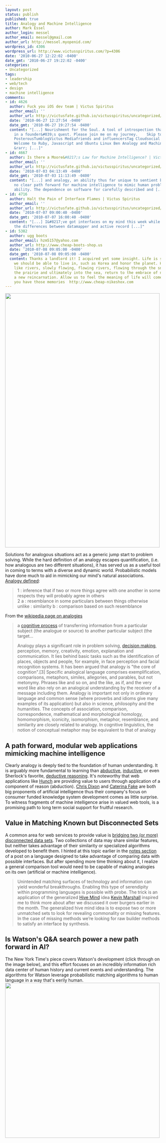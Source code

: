 ```yaml
---
layout: post
status: publish
published: true
title: Analogy and Machine Intelligence
author: Mark Essel
author_login: messel
author_email: messel@gmail.com
author_url: http://messel.myopenid.com/
wordpress_id: 4306
wordpress_url: http://www.victusspiritus.com/?p=4306
date: '2010-06-27 12:22:02 -0400'
date_gmt: '2010-06-27 19:22:02 -0400'
categories:
- Uncategorized
tags:
- leadership
- web/tech
- design
- machine intelligence
comments:
- id: 4626
  author: Fuck you iOS dev team | Victus Spiritus
  author_email: ''
  author_url: http://victusfate.github.io/victusspiritus/uncategorized/2010/06/27/fuck-you-ios-dev-team/
  date: '2010-06-27 12:27:54 -0400'
  date_gmt: '2010-06-27 19:27:54 -0400'
  content: "[...] Nourishment for the Soul. A tool of introspection that resulted
    in a founder&#039;s quest. Please join me on my journey.    Skip to content HomeAboutPhoto/Video
    PosterousTumblogVictus Mediafriends and influencersTag Cloudsocial feed        &larr;
    Welcome to Ruby, Javascript and Ubuntu Linux Ben Analogy and Machine Intelligence
    &rarr; [...]"
- id: 4667
  author: Is there a Moore&#8217;s Law for Machine Intelligence? | Victus Spiritus
  author_email: ''
  author_url: http://victusfate.github.io/victusspiritus/uncategorized/2010/07/03/is-there-a-moores-law-for-machine-intelligence/
  date: '2010-07-03 04:13:49 -0400'
  date_gmt: '2010-07-03 11:13:49 -0400'
  content: "[...] and analogy, an ability thus far unique to sentient beings. There&#8217;s
    no clear path forward for machine intelligence to mimic human problem solving
    ability. The dependence on software for carefully described and [...]"
- id: 4716
  author: Halt the Pain of Interface Flames | Victus Spiritus
  author_email: ''
  author_url: http://victusfate.github.io/victusspiritus/uncategorized/2010/07/04/halt-the-pain-of-interface-flames/
  date: '2010-07-07 09:00:40 -0400'
  date_gmt: '2010-07-07 16:00:40 -0400'
  content: "[...] I&#8217;ve got interfaces on my mind this week while learning about
    the differences between datamapper and active record [...]"
- id: 5382
  author: ugg boots
  author_email: hzm5157@yahoo.com
  author_url: http://www.cheap-boots-shop.us
  date: '2010-07-08 09:05:00 -0400'
  date_gmt: '2010-07-08 09:05:00 -0400'
  content: Thanks a landlord it! I acquired yet some insight. Life is so colorful,
    we should be able to live in, such as Korea and honor the planet. Human life is
    like rivers, slowly flowing, flowing rivers, flowing through the snow, flows through
    the prairie and ultimately into the sea, return to the embrace of nature, start
    a new reincarnation. Allow us to feel the meaning of life will come only to those
    you have those memories  http://www.cheap-nikeshox.com
---
```

<p><a href="{{ site.url }}/assets/2010/06/terminatorsalvation_t600_big-thumb-500x820-12861.jpg"><img class="aligncenter size-full wp-image-4313" title="terminatorsalvation_t600_big-thumb-500x820-12861" src="{{ site.url }}/assets/2010/06/terminatorsalvation_t600_big-thumb-500x820-12861.jpg" alt="" width="500" height="820" /></a></p>
<p>Solutions for analogous situations act as a generic jump start to problem solving. While the hard definition of an analogy escapes quantification, (i.e. how analogous are two different situations), it has served us as a useful tool in coming to terms with a diverse and dynamic world. Probabilistic models have done much to aid in mimicking our mind's natural associations.<br />
<a href="http://i.word.com/idictionary/analogy">Analogy defined</a>:</p>
<blockquote><p>1 : inference that if two or more things agree with one another in some respects they will probably agree in others<br />
2 a : resemblance in some particulars between things otherwise unlike : similarity b : comparison based on such resemblance</p></blockquote>
<p>From the <a href="http://en.m.wikipedia.org/wiki/Analogy?wasRedirected=true">wikipedia page on analogies</a></p>
<blockquote><p>a <a class="zem_slink" title="Cognition" rel="wikipedia" href="http://en.wikipedia.org/wiki/Cognition">cognitive process</a> of transferring information from a particular subject (the analogue or source) to another particular subject (the target...</p>
<p>Analogy plays a significant role in problem solving, <a class="zem_slink" title="Decision making" rel="wikipedia" href="http://en.wikipedia.org/wiki/Decision_making">decision making</a>, perception, memory, creativity, emotion, explanation and communication. It lies behind basic tasks such as the identification of places, objects and people, for example, in face perception and facial recognition systems. It has been argued that analogy is "the core of cognition".[3] Specific analogical language comprises exemplification, comparisons, metaphors, similes, allegories, and parables, but not metonymy. Phrases like and so on, and the like, as if, and the very word like also rely on an analogical understanding by the receiver of a message including them. Analogy is important not only in ordinary language and common sense (where proverbs and idioms give many examples of its application) but also in science, philosophy and the humanities. The concepts of association, comparison, correspondence, mathematical and morphological homology, homomorphism, iconicity, isomorphism, metaphor, resemblance, and similarity are closely related to analogy. In cognitive linguistics, the notion of conceptual metaphor may be equivalent to that of analogy</p></blockquote>
<h2>A path forward, modular web applications mimicking machine intelligence</h2>
<p>Clearly analogy is deeply tied to the foundation of human understanding. It is arguably more fundamental to learning than <a href="http://en.m.wikipedia.org/wiki/Abductive_reasoning">abductive</a>, <a href="http://en.m.wikipedia.org/wiki/Inductive_reasoning">inductive</a>, or even Sherlock's favorite, <a href="http://en.m.wikipedia.org/wiki/Inductive_reasoning">deductive reasoning</a>. It's noteworthy that web applications like <a href="http://hunch.com">Hunch</a> are providing value to users through application of a component of reason (abduction). <a class="zem_slink" title="Chris Dixon" rel="homepage" href="http://www.cdixon.org/">Chris Dixon</a> and <a class="zem_slink" title="Caterina Fake" rel="homepage" href="http://www.caterina.net">Caterina Fake</a> are both big proponents of artificial intelligence thus their company's focus on consumer funded knowledge system development comes as little surprise. To witness fragments of machine intelligence arise in valued web tools, is a promising path to long term social support for fruitful research.</p>
<h2>Value in Matching Known but Disconnected Sets</h2>
<p>A common area for web services to provide value is <a href="http://victusfate.github.io/victusspiritus/uncategorized/2010/04/12/connect-islands-of-value-then-get-out-of-the-way-2/">bridging two (or more) disconnected data sets</a>. Two collections of data may share similar features, but neither takes advantage of their similarity or specialized algorithms developed to benefit them. I hinted at this topic earlier in the <a href="http://victusfate.github.io/victusspiritus/uncategorized/2010/05/28/transient-technology-how-probe-may-handle-interface-mapping/">notes section</a> of a post on a language designed to take advantage of comparing data with possible interfaces. But after spending more time thinking about it, I realize a general comparison tool would need to be capable of making analogies on its own (artificial or machine intelligence).</p>
<blockquote><p>Unintended matching surfaces of technology and information can yield wonderful breakthroughs. Enabling this type of serendipity within programming languages is possible with probe. The trick is an application of the generalized <a href="http://grou.pe/">Hive Mind</a> idea <a href="http://blog.botfu.com/">Kevin Marshall</a> inspired me to think more about after we discussed it over burgers earlier in the month. The generalized hive mind idea is to expose two or more unmatched sets to look for revealing commonality or missing features. In the case of missing methods we’re looking for raw builder methods to satisfy an interface by synthesis.</p></blockquote>
<h2>Is Watson's Q&amp;A search power a new path forward in AI?</h2>
<p>The New York Time's piece covers Watson's development (click through on the image below), and this effort focuses on an incredibly information rich data center of human history and current events and understanding. The algorithms for Watson leverage probabilistic matching algorithms to human language in a way that's eerily human.<br />
<a href="http://www.nytimes.com/2010/06/20/magazine/20Computer-t.html"><img class="aligncenter size-full wp-image-4314" title="DaveFerrucci_watson" src="{{ site.url }}/assets/2010/06/DaveFerrucci_watson.jpg" alt="" width="500" height="500" /></a></p>

